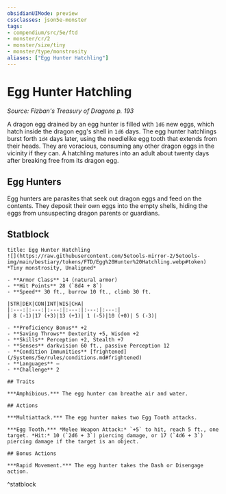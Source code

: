 ```yaml
---
obsidianUIMode: preview
cssclasses: json5e-monster
tags:
- compendium/src/5e/ftd
- monster/cr/2
- monster/size/tiny
- monster/type/monstrosity
aliases: ["Egg Hunter Hatchling"]
---
```

# Egg Hunter Hatchling
*Source: Fizban's Treasury of Dragons p. 193*  

A dragon egg drained by an egg hunter is filled with `1d6` new eggs, which hatch inside the dragon egg's shell in `1d6` days. The egg hunter hatchlings burst forth `1d4` days later, using the needlelike egg tooth that extends from their heads. They are voracious, consuming any other dragon eggs in the vicinity if they can. A hatchling matures into an adult about twenty days after breaking free from its dragon egg.

## Egg Hunters

Egg hunters are parasites that seek out dragon eggs and feed on the contents. They deposit their own eggs into the empty shells, hiding the eggs from unsuspecting dragon parents or guardians.

## Statblock

```ad-statblock
title: Egg Hunter Hatchling
![](https://raw.githubusercontent.com/5etools-mirror-2/5etools-img/main/bestiary/tokens/FTD/Egg%20Hunter%20Hatchling.webp#token)
*Tiny monstrosity, Unaligned*

- **Armor Class** 14 (natural armor)
- **Hit Points** 28 (`8d4 + 8`)
- **Speed** 30 ft., burrow 10 ft., climb 30 ft.

|STR|DEX|CON|INT|WIS|CHA|
|:---:|:---:|:---:|:---:|:---:|:---:|
| 8 (-1)|17 (+3)|13 (+1)| 1 (-5)|10 (+0)| 5 (-3)|

- **Proficiency Bonus** +2
- **Saving Throws** Dexterity +5, Wisdom +2
- **Skills** Perception +2, Stealth +7
- **Senses** darkvision 60 ft., passive Perception 12
- **Condition Immunities** [frightened](/Systems/5e/rules/conditions.md#frightened)
- **Languages** —
- **Challenge** 2

## Traits

***Amphibious.*** The egg hunter can breathe air and water.

## Actions

***Multiattack.*** The egg hunter makes two Egg Tooth attacks.

***Egg Tooth.*** *Melee Weapon Attack:* `+5` to hit, reach 5 ft., one target. *Hit:* 10 (`2d6 + 3`) piercing damage, or 17 (`4d6 + 3`) piercing damage if the target is an object.

## Bonus Actions

***Rapid Movement.*** The egg hunter takes the Dash or Disengage action.
```
^statblock